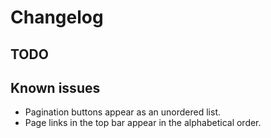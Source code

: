 # Changelog

## TODO

## Known issues
*   Pagination buttons appear as an unordered list.
*   Page links in the top bar appear in the alphabetical order.




